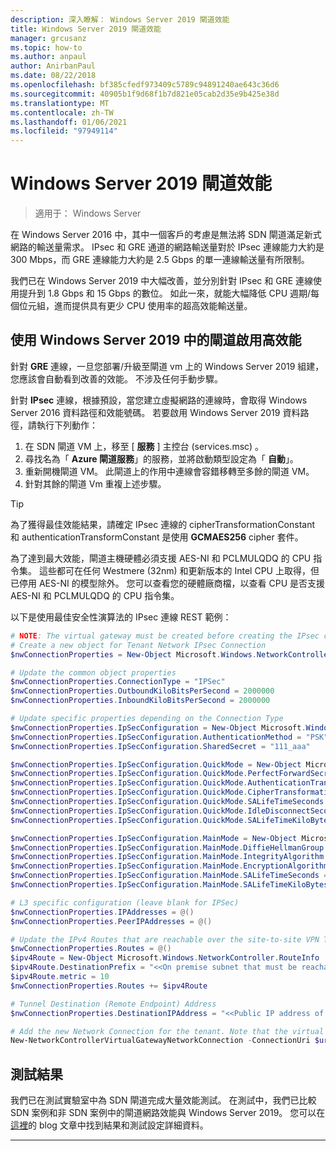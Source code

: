 ```yaml
---
description: 深入瞭解： Windows Server 2019 閘道效能
title: Windows Server 2019 閘道效能
manager: grcusanz
ms.topic: how-to
ms.author: anpaul
author: AnirbanPaul
ms.date: 08/22/2018
ms.openlocfilehash: bf385cfedf973409c5789c94891240ae643c36d6
ms.sourcegitcommit: 40905b1f9d68f1b7d821e05cab2d35e9b425e38d
ms.translationtype: MT
ms.contentlocale: zh-TW
ms.lasthandoff: 01/06/2021
ms.locfileid: "97949114"
---
```

# <a name="windows-server-2019-gateway-performance"></a>Windows Server 2019 閘道效能

>適用于： Windows Server


在 Windows Server 2016 中，其中一個客戶的考慮是無法將 SDN 閘道滿足新式網路的輸送量需求。 IPsec 和 GRE 通道的網路輸送量對於 IPsec 連線能力大約是 300 Mbps，而 GRE 連線能力大約是 2.5 Gbps 的單一連線輸送量有所限制。

我們已在 Windows Server 2019 中大幅改善，並分別針對 IPsec 和 GRE 連線使用提升到 1.8 Gbps 和 15 Gbps 的數位。 如此一來，就能大幅降低 CPU 週期/每個位元組，進而提供具有更少 CPU 使用率的超高效能輸送量。

## <a name="enable-high-performance-with-gateways-in-windows-server-2019"></a>使用 Windows Server 2019 中的閘道啟用高效能

針對 **GRE** 連線，一旦您部署/升級至閘道 vm 上的 Windows Server 2019 組建，您應該會自動看到改善的效能。 不涉及任何手動步驟。

針對 **IPsec** 連線，根據預設，當您建立虛擬網路的連線時，會取得 Windows Server 2016 資料路徑和效能號碼。 若要啟用 Windows Server 2019 資料路徑，請執行下列動作：

   1. 在 SDN 閘道 VM 上，移至 [ **服務** ] 主控台 (services.msc) 。
   2. 尋找名為「 **Azure 閘道服務**」的服務，並將啟動類型設定為「 **自動**」。
   3. 重新開機閘道 VM。
      此閘道上的作用中連線會容錯移轉至多餘的閘道 VM。
   4. 針對其餘的閘道 Vm 重複上述步驟。

>[!TIP]
>為了獲得最佳效能結果，請確定 IPsec 連線的 cipherTransformationConstant 和 authenticationTransformConstant 是使用 **GCMAES256** cipher 套件。
>
>為了達到最大效能，閘道主機硬體必須支援 AES-NI 和 PCLMULQDQ 的 CPU 指令集。 這些都可在任何 Westmere (32nm) 和更新版本的 Intel CPU 上取得，但已停用 AES-NI 的模型除外。 您可以查看您的硬體廠商檔，以查看 CPU 是否支援 AES-NI 和 PCLMULQDQ 的 CPU 指令集。

以下是使用最佳安全性演算法的 IPsec 連線 REST 範例：

```PowerShell
# NOTE: The virtual gateway must be created before creating the IPsec connection. More details here.
# Create a new object for Tenant Network IPsec Connection
$nwConnectionProperties = New-Object Microsoft.Windows.NetworkController.NetworkConnectionProperties

# Update the common object properties
$nwConnectionProperties.ConnectionType = "IPSec"
$nwConnectionProperties.OutboundKiloBitsPerSecond = 2000000
$nwConnectionProperties.InboundKiloBitsPerSecond = 2000000

# Update specific properties depending on the Connection Type
$nwConnectionProperties.IpSecConfiguration = New-Object Microsoft.Windows.NetworkController.IpSecConfiguration
$nwConnectionProperties.IpSecConfiguration.AuthenticationMethod = "PSK"
$nwConnectionProperties.IpSecConfiguration.SharedSecret = "111_aaa"

$nwConnectionProperties.IpSecConfiguration.QuickMode = New-Object Microsoft.Windows.NetworkController.QuickMode
$nwConnectionProperties.IpSecConfiguration.QuickMode.PerfectForwardSecrecy = "PFS2048"
$nwConnectionProperties.IpSecConfiguration.QuickMode.AuthenticationTransformationConstant = "GCMAES256"
$nwConnectionProperties.IpSecConfiguration.QuickMode.CipherTransformationConstant = "GCMAES256"
$nwConnectionProperties.IpSecConfiguration.QuickMode.SALifeTimeSeconds = 3600
$nwConnectionProperties.IpSecConfiguration.QuickMode.IdleDisconnectSeconds = 500
$nwConnectionProperties.IpSecConfiguration.QuickMode.SALifeTimeKiloBytes = 2000

$nwConnectionProperties.IpSecConfiguration.MainMode = New-Object Microsoft.Windows.NetworkController.MainMode
$nwConnectionProperties.IpSecConfiguration.MainMode.DiffieHellmanGroup = "Group2"
$nwConnectionProperties.IpSecConfiguration.MainMode.IntegrityAlgorithm = "SHA256"
$nwConnectionProperties.IpSecConfiguration.MainMode.EncryptionAlgorithm = "AES256"
$nwConnectionProperties.IpSecConfiguration.MainMode.SALifeTimeSeconds = 28800
$nwConnectionProperties.IpSecConfiguration.MainMode.SALifeTimeKiloBytes = 2000

# L3 specific configuration (leave blank for IPSec)
$nwConnectionProperties.IPAddresses = @()
$nwConnectionProperties.PeerIPAddresses = @()

# Update the IPv4 Routes that are reachable over the site-to-site VPN Tunnel
$nwConnectionProperties.Routes = @()
$ipv4Route = New-Object Microsoft.Windows.NetworkController.RouteInfo
$ipv4Route.DestinationPrefix = "<<On premise subnet that must be reachable over the VPN tunnel. Ex: 10.0.0.0/24>>"
$ipv4Route.metric = 10
$nwConnectionProperties.Routes += $ipv4Route

# Tunnel Destination (Remote Endpoint) Address
$nwConnectionProperties.DestinationIPAddress = "<<Public IP address of the On-Premise VPN gateway. Ex: 192.168.3.4>>"

# Add the new Network Connection for the tenant. Note that the virtual gateway must be created before creating the IPsec connection. $uri is the REST URI of your deployment and must be in the form of “https://<REST URI>”
New-NetworkControllerVirtualGatewayNetworkConnection -ConnectionUri $uri -VirtualGatewayId $virtualGW.ResourceId -ResourceId "Contoso_IPSecGW" -Properties $nwConnectionProperties -Force
```

## <a name="testing-results"></a>測試結果

我們已在測試實驗室中為 SDN 閘道完成大量效能測試。 在測試中，我們已比較 SDN 案例和非 SDN 案例中的閘道網路效能與 Windows Server 2019。 您可以在 [這裡](https://blogs.technet.microsoft.com/networking/2018/08/15/high-performance-gateways/)的 blog 文章中找到結果和測試設定詳細資料。

---
